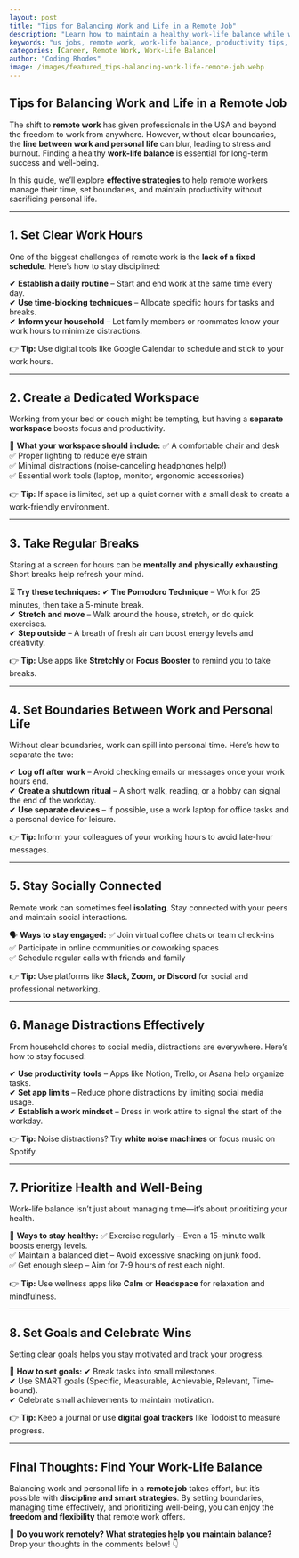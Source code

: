 ```yaml
---
layout: post
title: "Tips for Balancing Work and Life in a Remote Job"
description: "Learn how to maintain a healthy work-life balance while working remotely. Discover expert tips on managing time, setting boundaries, and staying productive."
keywords: "us jobs, remote work, work-life balance, productivity tips, remote job stress, time management, work from home"
categories: [Career, Remote Work, Work-Life Balance]
author: "Coding Rhodes"
image: /images/featured_tips-balancing-work-life-remote-job.webp
---
```


## **Tips for Balancing Work and Life in a Remote Job**

The shift to **remote work** has given professionals in the USA and beyond the freedom to work from anywhere. However, without clear boundaries, the **line between work and personal life** can blur, leading to stress and burnout. Finding a healthy **work-life balance** is essential for long-term success and well-being.

In this guide, we’ll explore **effective strategies** to help remote workers manage their time, set boundaries, and maintain productivity without sacrificing personal life.

---

## **1. Set Clear Work Hours**

One of the biggest challenges of remote work is the **lack of a fixed schedule**. Here’s how to stay disciplined:

✔ **Establish a daily routine** – Start and end work at the same time every day. \
✔ **Use time-blocking techniques** – Allocate specific hours for tasks and breaks. \
✔ **Inform your household** – Let family members or roommates know your work hours to minimize distractions. 

👉 **Tip:** Use digital tools like Google Calendar to schedule and stick to your work hours.

---

## **2. Create a Dedicated Workspace**

Working from your bed or couch might be tempting, but having a **separate workspace** boosts focus and productivity.

🏡 **What your workspace should include:**
✅ A comfortable chair and desk \
✅ Proper lighting to reduce eye strain \
✅ Minimal distractions (noise-canceling headphones help!) \
✅ Essential work tools (laptop, monitor, ergonomic accessories) 

👉 **Tip:** If space is limited, set up a quiet corner with a small desk to create a work-friendly environment.

---

## **3. Take Regular Breaks**

Staring at a screen for hours can be **mentally and physically exhausting**. Short breaks help refresh your mind.

⏳ **Try these techniques:**
✔ **The Pomodoro Technique** – Work for 25 minutes, then take a 5-minute break. \
✔ **Stretch and move** – Walk around the house, stretch, or do quick exercises. \
✔ **Step outside** – A breath of fresh air can boost energy levels and creativity. 

👉 **Tip:** Use apps like **Stretchly** or **Focus Booster** to remind you to take breaks.

---

## **4. Set Boundaries Between Work and Personal Life**

Without clear boundaries, work can spill into personal time. Here’s how to separate the two:

✔ **Log off after work** – Avoid checking emails or messages once your work hours end. \
✔ **Create a shutdown ritual** – A short walk, reading, or a hobby can signal the end of the workday. \
✔ **Use separate devices** – If possible, use a work laptop for office tasks and a personal device for leisure. 

👉 **Tip:** Inform your colleagues of your working hours to avoid late-hour messages.

---

## **5. Stay Socially Connected**

Remote work can sometimes feel **isolating**. Stay connected with your peers and maintain social interactions.

🗣 **Ways to stay engaged:**
✅ Join virtual coffee chats or team check-ins \
✅ Participate in online communities or coworking spaces \
✅ Schedule regular calls with friends and family 

👉 **Tip:** Use platforms like **Slack, Zoom, or Discord** for social and professional networking.

---

## **6. Manage Distractions Effectively**

From household chores to social media, distractions are everywhere. Here’s how to stay focused:

✔ **Use productivity tools** – Apps like Notion, Trello, or Asana help organize tasks. \
✔ **Set app limits** – Reduce phone distractions by limiting social media usage. \
✔ **Establish a work mindset** – Dress in work attire to signal the start of the workday. 

👉 **Tip:** Noise distractions? Try **white noise machines** or focus music on Spotify.

---

## **7. Prioritize Health and Well-Being**

Work-life balance isn’t just about managing time—it’s about prioritizing your health.

💪 **Ways to stay healthy:**
✅ Exercise regularly – Even a 15-minute walk boosts energy levels. \
✅ Maintain a balanced diet – Avoid excessive snacking on junk food. \
✅ Get enough sleep – Aim for 7-9 hours of rest each night. 

👉 **Tip:** Use wellness apps like **Calm** or **Headspace** for relaxation and mindfulness.

---

## **8. Set Goals and Celebrate Wins**

Setting clear goals helps you stay motivated and track your progress.

🎯 **How to set goals:**
✔ Break tasks into small milestones. \
✔ Use SMART goals (Specific, Measurable, Achievable, Relevant, Time-bound). \
✔ Celebrate small achievements to maintain motivation. 

👉 **Tip:** Keep a journal or use **digital goal trackers** like Todoist to measure progress.

---

## **Final Thoughts: Find Your Work-Life Balance**

Balancing work and personal life in a **remote job** takes effort, but it’s possible with **discipline and smart strategies**. By setting boundaries, managing time effectively, and prioritizing well-being, you can enjoy the **freedom and flexibility** that remote work offers.

🚀 **Do you work remotely? What strategies help you maintain balance?** Drop your thoughts in the comments below! 👇

